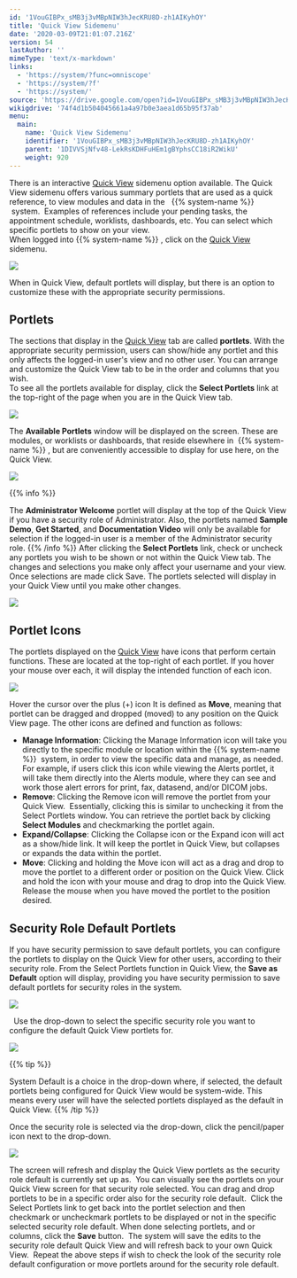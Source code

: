 ```yaml
---
id: '1VouGIBPx_sMB3j3vMBpNIW3hJecKRU8D-zh1AIKyhOY'
title: 'Quick View Sidemenu'
date: '2020-03-09T21:01:07.216Z'
version: 54
lastAuthor: ''
mimeType: 'text/x-markdown'
links:
  - 'https://system/?func=omniscope'
  - 'https://system/?f'
  - 'https://system/'
source: 'https://drive.google.com/open?id=1VouGIBPx_sMB3j3vMBpNIW3hJecKRU8D-zh1AIKyhOY'
wikigdrive: '74f4d1b504045661a4a97b0e3aea1d65b95f37ab'
menu:
  main:
    name: 'Quick View Sidemenu'
    identifier: '1VouGIBPx_sMB3j3vMBpNIW3hJecKRU8D-zh1AIKyhOY'
    parent: '1DIVVSjNfv48-LekRsKDHFuHEm1gBYphsCC18iR2WikU'
    weight: 920
---
```

There is an interactive [Quick View](https://system/?func=omniscope) sidemenu option available. The Quick View sidemenu offers various summary portlets that are used as a quick reference, to view modules and data in the   {{% system-name %}}  system.  Examples of references include your pending tasks, the appointment schedule, worklists, dashboards, etc. You can select which specific portlets to show on your view.  
When logged into {{% system-name %}} , click on the [Quick View](https://system/?func=omniscope) sidemenu.
  
![](../quick-view-sidemenu.assets/cefccd4aeee20ae3b55f821ead371d35.png)  

When in Quick View, default portlets will display, but there is an option to customize these with the appropriate security permissions.
  
## **Portlets**  
  
The sections that display in the [Quick View](https://system/?f) tab are called **portlets**. With the appropriate security permission, users can show/hide any portlet and this only affects the logged-in user's view and no other user. You can arrange and customize the Quick View tab to be in the order and columns that you wish.  
To see all the portlets available for display, click the **Select Portlets** link at the top-right of the page when you are in the Quick View tab.
  
![](../quick-view-sidemenu.assets/210f441a4d5eeadb44f7962ac9be0888.png)  

The **Available Portlets** window will be displayed on the screen. These are modules, or worklists or dashboards, that reside elsewhere in  {{% system-name %}} , but are conveniently accessible to display for use here, on the Quick View.
  
![](../quick-view-sidemenu.assets/aea1b51fe3c1e6f12ffe247bac256172.png)  

{{% info %}}

The **Administrator Welcome** portlet will display at the top of the Quick View if you have a security role of Administrator. Also, the portlets named **Sample Demo**, **Get Started**, and **Documentation Video** will only be available for selection if the logged-in user is a member of the Administrator security role.
{{% /info %}}
After clicking the **Select Portlets** link, check or uncheck any portlets you wish to be shown or not within the Quick View tab. The changes and selections you make only affect your username and your view. Once selections are made click Save. The portlets selected will display in your Quick View until you make other changes.
  
![](../quick-view-sidemenu.assets/a72650a100389d3c3135256db32862cb.png)  

  
## **Portlet Icons**  

The portlets displayed on the [Quick View](https://system/) have icons that perform certain functions. These are located at the top-right of each portlet. If you hover your mouse over each, it will display the intended function of each icon.
  
![](../quick-view-sidemenu.assets/9e0ceacc49dbf8b3047cfc476f101407.png)  

Hover the cursor over the plus (+) icon It is defined as **Move**, meaning that portlet can be dragged and dropped (moved) to any position on the Quick View page.
The other icons are defined and function as follows:
* <strong>Manage Information</strong>: Clicking the Manage Information icon will take you directly to the specific module or location within the {{% system-name %}}  system, in order to view the specific data and manage, as needed. For example, if users click this icon while viewing the Alerts portlet, it will take them directly into the Alerts module, where they can see and work those alert errors for print, fax, datasend, and/or DICOM jobs.
* <strong>Remove</strong>: Clicking the Remove icon will remove the portlet from your Quick View.  Essentially, clicking this is similar to unchecking it from the Select Portlets window. You can retrieve the portlet back by clicking <strong>Select Modules</strong> and checkmarking the portlet again.
* <strong>Expand/Collapse</strong>: Clicking the Collapse icon or the Expand icon will act as a show/hide link. It will keep the portlet in Quick View, but collapses or expands the data within the portlet.
* <strong>Move</strong>: Clicking and holding the Move icon will act as a drag and drop to move the portlet to a different order or position on the Quick View. Click and hold the icon with your mouse and drag to drop into the Quick View. Release the mouse when you have moved the portlet to the position desired.
  
## **Security Role Default Portlets**  

If you have security permission to save default portlets, you can configure the portlets to display on the Quick View for other users, according to their security role.
From the Select Portlets function in Quick View, the **Save as Default** option will display, providing you have security permission to save default portlets for security roles in the system.
  
![](../quick-view-sidemenu.assets/27bef29d1b0137165207835f53286b03.png)  

 
Use the drop-down to select the specific security role you want to configure the default Quick View portlets for.
  
![](../quick-view-sidemenu.assets/d86b8ae7cb153cffc971a362fe77c2cf.png)  

{{% tip %}}

System Default is a choice in the drop-down where, if selected, the default portlets being configured for Quick View would be system-wide. This means every user will have the selected portlets displayed as the default in Quick View.
{{% /tip %}}

Once the security role is selected via the drop-down, click the pencil/paper icon next to the drop-down.
  
![](../quick-view-sidemenu.assets/aad2cba0604d5654a067bcb6d974a670.png)  

The screen will refresh and display the Quick View portlets as the security role default is currently set up as.  You can visually see the portlets on your Quick View screen for that security role selected. You can drag and drop portlets to be in a specific order also for the security role default.  Click the Select Portlets link to get back into the portlet selection and then checkmark or uncheckmark portlets to be displayed or not in the specific selected security role default.
When done selecting portlets, and or columns, click the **Save** button.  The system will save the edits to the security role default Quick View and will refresh back to your own Quick View.  Repeat the above steps if wish to check the look of the security role default configuration or move portlets around for the security role default.

